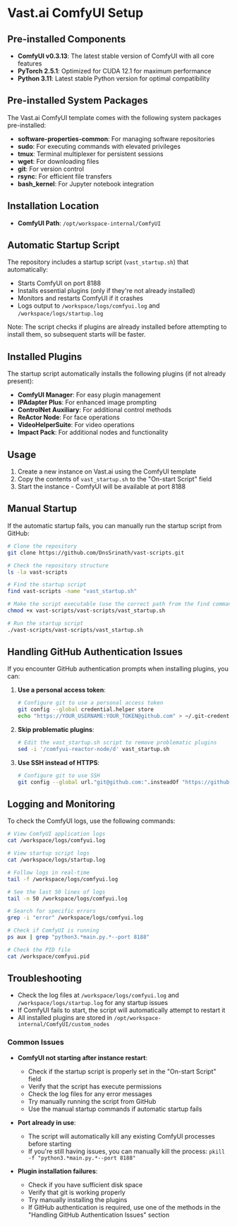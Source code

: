 # Vast.ai ComfyUI Setup

## Pre-installed Components
- **ComfyUI v0.3.13**: The latest stable version of ComfyUI with all core features
- **PyTorch 2.5.1**: Optimized for CUDA 12.1 for maximum performance
- **Python 3.11**: Latest stable Python version for optimal compatibility

## Pre-installed System Packages
The Vast.ai ComfyUI template comes with the following system packages pre-installed:
- **software-properties-common**: For managing software repositories
- **sudo**: For executing commands with elevated privileges
- **tmux**: Terminal multiplexer for persistent sessions
- **wget**: For downloading files
- **git**: For version control
- **rsync**: For efficient file transfers
- **bash_kernel**: For Jupyter notebook integration

## Installation Location
- **ComfyUI Path**: `/opt/workspace-internal/ComfyUI`

## Automatic Startup Script
The repository includes a startup script (`vast_startup.sh`) that automatically:
- Starts ComfyUI on port 8188
- Installs essential plugins (only if they're not already installed)
- Monitors and restarts ComfyUI if it crashes
- Logs output to `/workspace/logs/comfyui.log` and `/workspace/logs/startup.log`

Note: The script checks if plugins are already installed before attempting to install them, so subsequent starts will be faster.

## Installed Plugins
The startup script automatically installs the following plugins (if not already present):
- **ComfyUI Manager**: For easy plugin management
- **IPAdapter Plus**: For enhanced image prompting
- **ControlNet Auxiliary**: For additional control methods
- **ReActor Node**: For face operations
- **VideoHelperSuite**: For video operations
- **Impact Pack**: For additional nodes and functionality

## Usage
1. Create a new instance on Vast.ai using the ComfyUI template
2. Copy the contents of `vast_startup.sh` to the "On-start Script" field
3. Start the instance - ComfyUI will be available at port 8188

## Manual Startup
If the automatic startup fails, you can manually run the startup script from GitHub:

```bash
# Clone the repository
git clone https://github.com/DnsSrinath/vast-scripts.git

# Check the repository structure
ls -la vast-scripts

# Find the startup script
find vast-scripts -name "vast_startup.sh"

# Make the script executable (use the correct path from the find command)
chmod +x vast-scripts/vast-scripts/vast_startup.sh

# Run the startup script
./vast-scripts/vast-scripts/vast_startup.sh
```

## Handling GitHub Authentication Issues
If you encounter GitHub authentication prompts when installing plugins, you can:

1. **Use a personal access token**:
   ```bash
   # Configure git to use a personal access token
   git config --global credential.helper store
   echo "https://YOUR_USERNAME:YOUR_TOKEN@github.com" > ~/.git-credentials
   ```

2. **Skip problematic plugins**:
   ```bash
   # Edit the vast_startup.sh script to remove problematic plugins
   sed -i '/comfyui-reactor-node/d' vast_startup.sh
   ```

3. **Use SSH instead of HTTPS**:
   ```bash
   # Configure git to use SSH
   git config --global url."git@github.com:".insteadOf "https://github.com/"
   ```

## Logging and Monitoring
To check the ComfyUI logs, use the following commands:

```bash
# View ComfyUI application logs
cat /workspace/logs/comfyui.log

# View startup script logs
cat /workspace/logs/startup.log

# Follow logs in real-time
tail -f /workspace/logs/comfyui.log

# See the last 50 lines of logs
tail -n 50 /workspace/logs/comfyui.log

# Search for specific errors
grep -i "error" /workspace/logs/comfyui.log

# Check if ComfyUI is running
ps aux | grep "python3.*main.py.*--port 8188"

# Check the PID file
cat /workspace/comfyui.pid
```

## Troubleshooting
- Check the log files at `/workspace/logs/comfyui.log` and `/workspace/logs/startup.log` for any startup issues
- If ComfyUI fails to start, the script will automatically attempt to restart it
- All installed plugins are stored in `/opt/workspace-internal/ComfyUI/custom_nodes`

### Common Issues
- **ComfyUI not starting after instance restart**: 
  - Check if the startup script is properly set in the "On-start Script" field
  - Verify that the script has execute permissions
  - Check the log files for any error messages
  - Try manually running the script from GitHub
  - Use the manual startup commands if automatic startup fails

- **Port already in use**:
  - The script will automatically kill any existing ComfyUI processes before starting
  - If you're still having issues, you can manually kill the process: `pkill -f "python3.*main.py.*--port 8188"`

- **Plugin installation failures**:
  - Check if you have sufficient disk space
  - Verify that git is working properly
  - Try manually installing the plugins
  - If GitHub authentication is required, use one of the methods in the "Handling GitHub Authentication Issues" section 